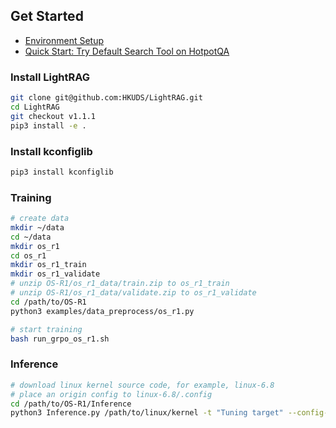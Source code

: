 ## Get Started
- [Environment Setup](https://github.com/0russwest0/Agent-R1/blob/main/docs/getting_started/installation.md)
- [Quick Start: Try Default Search Tool on HotpotQA](https://github.com/0russwest0/Agent-R1/blob/main/docs/getting_started/quickstart.md)

### Install LightRAG

```bash
git clone git@github.com:HKUDS/LightRAG.git
cd LightRAG
git checkout v1.1.1
pip3 install -e .
```

### Install kconfiglib

```bash
pip3 install kconfiglib
```

### Training

```bash
# create data
mkdir ~/data
cd ~/data
mkdir os_r1
cd os_r1
mkdir os_r1_train
mkdir os_r1_validate
# unzip OS-R1/os_r1_data/train.zip to os_r1_train
# unzip OS-R1/os_r1_data/validate.zip to os_r1_validate
cd /path/to/OS-R1
python3 examples/data_preprocess/os_r1.py

# start training
bash run_grpo_os_r1.sh
```

### Inference

```bash
# download linux kernel source code, for example, linux-6.8
# place an origin config to linux-6.8/.config
cd /path/to/OS-R1/Inference
python3 Inference.py /path/to/linux/kernel -t "Tuning target" --config-path "/path/to/OS-R1/agent_r1/src/config" --config-name "agent_trainer_inference"
```